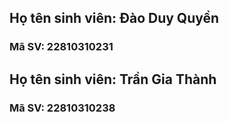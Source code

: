 ## Họ tên sinh viên: Đào Duy Quyền
### Mã SV: 22810310231

## Họ tên sinh viên: Trần Gia Thành
### Mã SV: 22810310238